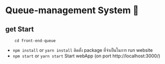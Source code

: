 # Queue-management System :cherries: 


## get Start 

``` cd web
    cd front-end-queue
```

- `npm install` or `yarn install` ติดตั้ง package ที่จำเป็นในการ run website
- `npm start`  or `yarn start` Start webApp (on port http://localhost:3000/) 
